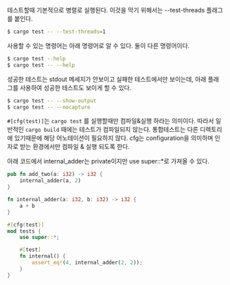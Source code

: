 테스트할때 기본적으로 병렬로 실행된다.
이것을 막기 위해서는 --test-threads 플래그를 붙인다.

```bash
$ cargo test -- --test-threads=1
```

사용할 수 있는 명령어는 아래 명령어로 알 수 있다.
둘이 다른 명령어이다.

```bash
$ cargo test --help
$ cargo test -- --help
```

성공한 테스트는 stdout 메세지가 안보이고 실패한 테스트에서만 보이는데, 아래 플래그를 사용하여 성공한 테스트도 보이게 할 수 있다.

```bash
$ cargo test -- --show-output
$ cargo test -- --nocapture
```

`#[cfg(test)]`는 `cargo test` 를 실행할때만 컴파일&실행 하라는 의미이다.
따라서 일반적인 `cargo build` 때에는 테스트가 컴파일되지 않는다. 통합테스트는 다른 디렉토리에 있기때문에 해당 어노테이션이 필요하지 않다.
cfg는 configuration을 의미하며 인자로 받는 환경에서만 컴파일 & 실행 되도록 한다.

아래 코드에서 internal_adder는 private이지만 use super::\*로 가져올 수 있다.

```rust
pub fn add_two(a: i32) -> i32 {
    internal_adder(a, 2)
}

fn internal_adder(a: i32, b: i32) -> i32 {
    a + b
}

#[cfg(test)]
mod tests {
    use super::*;

    #[test]
    fn internal() {
        assert_eq!(4, internal_adder(2, 2));
    }
}
```

